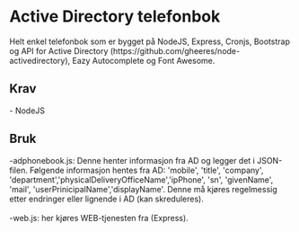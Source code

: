 <h1>Active Directory telefonbok</h1>
Helt enkel telefonbok som er bygget på NodeJS, Express, Cronjs, Bootstrap og API for Active Directory (https://github.com/gheeres/node-activedirectory), Eazy Autocomplete og Font Awesome.

<h2>Krav</h2>
- NodeJS

<h2>Bruk</h2>
-adphonebook.js: Denne henter informasjon fra AD og legger det i JSON-filen. Følgende informasjon hentes fra AD: 'mobile', 'title', 'company', 'department','physicalDeliveryOfficeName','ipPhone', 'sn', 'givenName', 'mail', 'userPrinicipalName','displayName'. Denne må kjøres regelmessig etter endringer eller lignende i AD (kan skreduleres).
</br></br>
-web.js: her kjøres WEB-tjenesten fra (Express).
